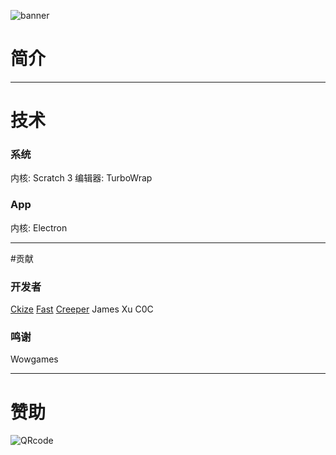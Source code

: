 ![banner](http://transmark.tech/image-host/cosine-project.png)

# 简介

------------


# 技术
### 系统
内核: Scratch 3
编辑器: TurboWrap

### App
内核: Electron

------------


#贡献
### 开发者
[Ckize](https://github.com/GongZhenAB)
[Fast](https://github.com/Fast-Studio)
[Creeper](https://github.com/Creeper0808)
James Xu
C0C

### 鸣谢
Wowgames

------------


# 赞助
![QRcode](http://transmark.tech/image-host/donatecode.png)
